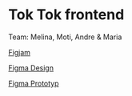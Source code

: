 # Tok Tok frontend


Team: Melina, Moti, Andre & Maria

[Figjam](https://www.figma.com/file/yGKTxXbf7onpoeiQWSkdfi/toktok?type=whiteboard&node-id=0-1&t=9SwOiQVZ0YsUBk4j-0)

[Figma Design](https://www.figma.com/file/HcS8mvAp057ohNAnex4rmQ/TokTok?type=design&node-id=0-1&mode=design)

[Figma Prototyp](https://www.figma.com/proto/HcS8mvAp057ohNAnex4rmQ/TokTok?node-id=0%3A1&scaling=min-zoom&page-id=0%3A1&starting-point-node-id=1%3A2171)

